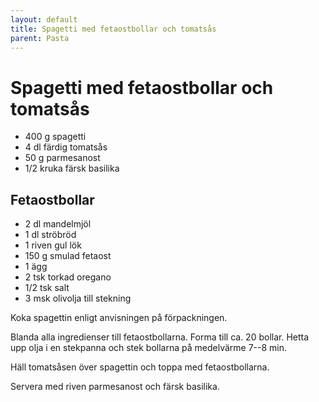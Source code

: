 ```yaml
---
layout: default
title: Spagetti med fetaostbollar och tomatsås
parent: Pasta
---
```

# Spagetti med fetaostbollar och tomatsås

- 400 g spagetti
- 4 dl färdig tomatsås
- 50 g parmesanost
- 1/2 kruka färsk basilika

## Fetaostbollar
- 2 dl mandelmjöl
- 1 dl ströbröd
- 1 riven gul lök
- 150 g smulad fetaost
- 1 ägg
- 2 tsk torkad oregano
- 1/2 tsk salt
- 3 msk olivolja till stekning

Koka spagettin enligt anvisningen på förpackningen.

Blanda alla ingredienser till fetaostbollarna. Forma till ca. 20 bollar. Hetta upp olja i
en stekpanna och stek bollarna på medelvärme 7--8 min.

Häll tomatsåsen över spagettin och toppa med fetaostbollarna.

Servera med riven parmesanost och färsk basilika.
